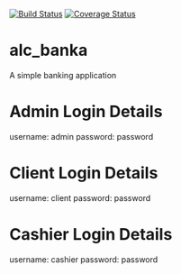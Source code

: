 [![Build Status](https://travis-ci.com/olayeancarh/Banka.svg?branch=develop)](https://travis-ci.com/olayeancarh/Banka)
[![Coverage Status](https://coveralls.io/repos/github/olayeancarh/Banka/badge.svg?branch=develop)](https://coveralls.io/github/olayeancarh/Banka?branch=develop)

# alc_banka
A simple banking application

# Admin Login Details
username: admin
password: password

# Client Login Details
username: client
password: password

# Cashier Login Details
username: cashier
password: password
